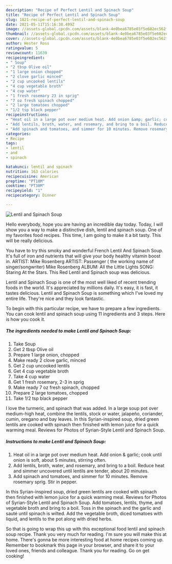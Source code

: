 ```yaml
---
description: "Recipe of Perfect Lentil and Spinach Soup"
title: "Recipe of Perfect Lentil and Spinach Soup"
slug: 1821-recipe-of-perfect-lentil-and-spinach-soup
date: 2021-05-11T15:16:38.499Z
image: //assets-global.cpcdn.com/assets/blank-4e0bea6785e03f5e602ec562f230caae08da540cada707380b4fe1bbebba43da.png
thumbnail: //assets-global.cpcdn.com/assets/blank-4e0bea6785e03f5e602ec562f230caae08da540cada707380b4fe1bbebba43da.png
cover: //assets-global.cpcdn.com/assets/blank-4e0bea6785e03f5e602ec562f230caae08da540cada707380b4fe1bbebba43da.png
author: Hester Ross
ratingvalue: 5
reviewcount: 11639
recipeingredient:
- " Soup"
- "2 tbsp Olive oil"
- "1 large onion chopped"
- "2 clove garlic minced"
- "2 cup uncooked lentils"
- "4 cup vegetable broth"
- "4 cup water"
- "1 fresh rosemary 23 in sprig"
- "7 oz fresh spinach chopped"
- "2 large tomatoes chopped"
- "1/2 tsp black pepper"
recipeinstructions:
- "Heat oil in a large pot over medium heat. Add onion &amp; garlic; cook until onion is soft, about 5 minutes, stirring often."
- "Add lentils, broth, water, and rosemary, and bring to a boil. Reduce heat and simmer uncovered until lentils are tender, about 20 minutes."
- "Add spinach and tomatoes, and simmer for 10 minutes. Remove rosemary sprig. Stir in pepper."
categories:
- Recipe
tags:
- lentil
- and
- spinach

katakunci: lentil and spinach 
nutrition: 163 calories
recipecuisine: American
preptime: "PT18M"
cooktime: "PT30M"
recipeyield: "1"
recipecategory: Dinner

---
```



![Lentil and Spinach Soup](//assets-global.cpcdn.com/assets/blank-4e0bea6785e03f5e602ec562f230caae08da540cada707380b4fe1bbebba43da.png)

Hello everybody, hope you are having an incredible day today. Today, I will show you a way to make a distinctive dish, lentil and spinach soup. One of my favorites food recipes. This time, I am going to make it a bit tasty. This will be really delicious.

You have to try this smoky and wonderful French Lentil And Spinach Soup. It&#39;s full of iron and nutrients that will give your body healthy vitamin boost in. ARTIST: Mike Rosenberg ARTIST: Passenger ( the working name of singer/songwriter) Mike Rosenberg ALBUM: All the Little Lights SONG: Staring At the Stars. This Red Lentil and Spinach soup was delicious.

Lentil and Spinach Soup is one of the most well liked of recent trending foods in the world. It's appreciated by millions daily. It's easy, it is fast, it tastes delicious. Lentil and Spinach Soup is something which I've loved my entire life. They're nice and they look fantastic.


To begin with this particular recipe, we have to prepare a few ingredients. You can cook lentil and spinach soup using 11 ingredients and 3 steps. Here is how you cook it.

<!--inarticleads1-->

##### The ingredients needed to make Lentil and Spinach Soup:

1. Take  Soup
1. Get 2 tbsp Olive oil
1. Prepare 1 large onion, chopped
1. Make ready 2 clove garlic, minced
1. Get 2 cup uncooked lentils
1. Get 4 cup vegetable broth
1. Take 4 cup water
1. Get 1 fresh rosemary, 2-3 in sprig
1. Make ready 7 oz fresh spinach, chopped
1. Prepare 2 large tomatoes, chopped
1. Take 1/2 tsp black pepper


I love the turmeric, and spinach that was added. In a large soup pot over medium-high heat, combine the lentils, stock or water, jalapeño, coriander, cumin, oregano and bay leaves. In this Syrian-inspired soup, dried green lentils are cooked with spinach then finished with lemon juice for a quick warming meal. Reviews for Photos of Syrian-Style Lentil and Spinach Soup. 

<!--inarticleads2-->

##### Instructions to make Lentil and Spinach Soup:

1. Heat oil in a large pot over medium heat. Add onion &amp; garlic; cook until onion is soft, about 5 minutes, stirring often.
1. Add lentils, broth, water, and rosemary, and bring to a boil. Reduce heat and simmer uncovered until lentils are tender, about 20 minutes.
1. Add spinach and tomatoes, and simmer for 10 minutes. Remove rosemary sprig. Stir in pepper.


In this Syrian-inspired soup, dried green lentils are cooked with spinach then finished with lemon juice for a quick warming meal. Reviews for Photos of Syrian-Style Lentil and Spinach Soup. Add tomatoes, lentils, thyme, and vegetable broth and bring to a boil. Toss in the spinach and the garlic and sauté until spinach is wilted. Add the vegetable broth, diced tomatoes with liquid, and lentils to the pot along with dried herbs. 

So that is going to wrap this up with this exceptional food lentil and spinach soup recipe. Thank you very much for reading. I'm sure you will make this at home. There's gonna be more interesting food at home recipes coming up. Remember to bookmark this page in your browser, and share it to your loved ones, friends and colleague. Thank you for reading. Go on get cooking!
